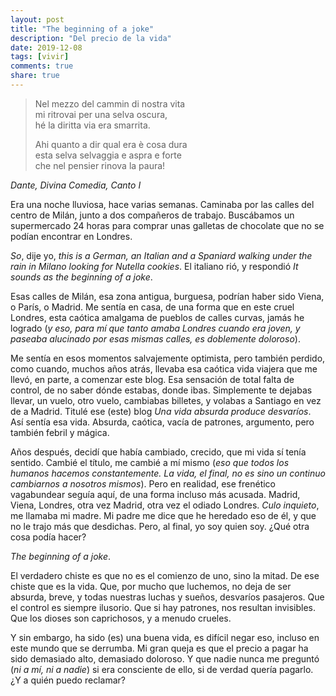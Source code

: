 ```yaml
---
layout: post
title: "The beginning of a joke"
description: "Del precio de la vida"
date: 2019-12-08
tags: [vivir]
comments: true
share: true
---
```


>Nel mezzo del cammin di nostra vita</br>
>mi ritrovai per una selva oscura,</br>
>hé la diritta via era smarrita.</br>
>
>Ahi quanto a dir qual era è cosa dura</br>
>esta selva selvaggia e aspra e forte</br>
>che nel pensier rinova la paura!</br>

*Dante, Divina Comedia, Canto I*

Era una noche lluviosa, hace varias semanas. Caminaba por las calles
del centro de Milán, junto a dos compañeros de trabajo. Buscábamos un
supermercado 24 horas para comprar unas galletas de chocolate que
no se podían encontrar en Londres.

*So*, dije yo, *this
is a German, an Italian and a Spaniard walking under the rain in
Milano looking for Nutella cookies*. El italiano rió, y respondió *It
sounds as the beginning of a joke*.

Esas calles de Milán, esa zona antigua, burguesa, podrían haber
sido Viena, o París, o Madrid. Me sentía en casa, de una forma que
en este cruel Londres, esta caótica
amalgama de pueblos de calles curvas, jamás he logrado (*y eso,
  para mí que tanto amaba Londres cuando era joven, y paseaba
  alucinado por esas mismas calles, es doblemente doloroso*).

Me sentía en esos momentos salvajemente optimista, pero también
perdido, como cuando, muchos años atrás, llevaba
esa caótica vida viajera que me llevó, en parte, a comenzar este blog.
Esa sensación de total falta de control, de no saber dónde estabas,
donde ibas. Simplemente te dejabas llevar, un vuelo, otro vuelo,
cambiabas billetes, y volabas a Santiago en vez de a Madrid.  Titulé ese
(este) blog *Una vida absurda produce desvaríos*. Así sentía esa vida.
Absurda, caótica, vacía de patrones, argumento, pero también febril y mágica.

Años después, decidí que había cambiado, crecido, que mi vida sí tenía
sentido. Cambié el título, me cambié a mí mismo (*eso que todos los
  humanos hacemos constantemente. La vida, el final, no es sino un
  continuo cambiarnos a nosotros mismos*). Pero en realidad, ese
  frenético vagabundear seguía aquí, de una forma incluso más acusada.
  Madrid, Viena, Londres, otra vez Madrid, otra vez el odiado Londres.
  *Culo inquieto*, me llamaba mi madre. Mi padre me dice que he heredado
  eso de él, y que no le trajo más que desdichas. Pero, al final,
  yo soy quien soy. ¿Qué otra cosa podía hacer?


  *The beginning of a joke*.

  El verdadero chiste es que no es el
  comienzo de uno, sino la mitad. De ese chiste que es la vida. Que,
  por mucho que luchemos, no deja de ser absurda, breve, y todas nuestras
  luchas y sueños, desvaríos pasajeros. Que el control es siempre
  ilusorio. Que si hay patrones, nos resultan invisibles. Que los dioses
  son caprichosos, y a menudo crueles.

  Y sin embargo, ha sido (es) una buena vida, es difícil negar eso,
  incluso en este mundo que se derrumba. Mi gran queja es que el precio a
  pagar ha sido demasiado alto, demasiado doloroso. Y que nadie nunca
  me preguntó (*ni a mí, ni a nadie*) si era consciente de ello,
  si de verdad quería pagarlo. ¿Y a quién puedo reclamar?
